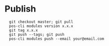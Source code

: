 # Publish

      git checkout master; git pull
      pos-cli modules version x.x.x
      git tag x.x.x
      git push --tags; git push
      pos-cli modules push --email your@email.com

